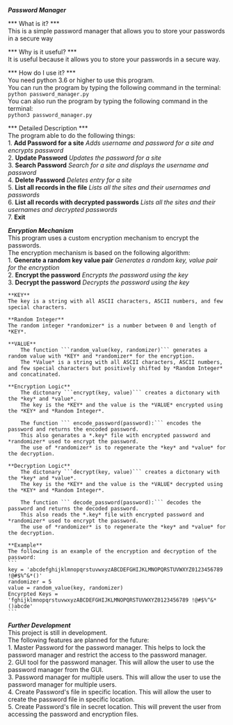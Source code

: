 ***Password Manager***  


*** What is it? ***  
    This is a simple password manager that allows you to store your passwords in a secure way  
  
*** Why is it useful? ***  
    It is useful because it allows you to store your passwords in a secure way.  

*** How do I use it? ***  
    You need python 3.6 or higher to use this program.  
    You can run the program by typing the following command in the terminal:  
    ``` python password_manager.py ```  
    You can also run the program by typing the following command in the terminal:  
    ``` python3 password_manager.py ```  

*** Detailed Description ***  
    The program able to do the following things:  
    1. **Add Password for a site** *Adds username and password for a site and encrypts password*  
    2. **Update Password** *Updates the password for a site*  
    3. **Search Password** *Search for a site and displays the username and password*  
    4. **Delete Password** *Deletes entry for a site*  
    5. **List all records in the file** *Lists all the sites and their usernames and passwords*  
    6. **List all records with decrypted passwords** *Lists all the sites and their usernames and decrypted passwords*  
    7. **Exit**

***Enryption Mechanism***  
    This program uses a custom encryption mechanism to encrypt the passwords.  
    The encryption mechanism is based on the following algorithm:  
    1. **Generate a random key value pair** *Generates a random key, value pair for the encryption*  
    2. **Encrypt the password** *Encrypts the password using the key*  
    3. **Decrypt the password** *Decrypts the password using the key*  
  
    **KEY**  
    The key is a string with all ASCII characters, ASCII numbers, and few special characters.  

    **Random Integer**  
    The random integer *randomizer* is a number between 0 and length of *KEY*.  
    
    **VALUE**  
        The function ```random_value(key, randomizer)``` generates a random value with *KEY* and *randomizer* for the encryption.  
        The *Value* is a string with all ASCII characters, ASCII numbers, and few special characters but positively shifted by *Random Integer* and concatinated.  
     
    **Encryption Logic**  
        The dictonary ```encrypt(key, value)``` creates a dictonary with the *key* and *value*.  
        The key is the *KEY* and the value is the *VALUE* encrypted using the *KEY* and *Random Integer*.  

        The function ``` encode_password(password):``` encodes the password and returns the encoded password.
        This also genarates a *.key* file with encrypted password and *randomizer* used to encrypt the password.
        The use of *randomizer* is to regenerate the *key* and *value* for the decryption.
      
    **Decryption Logic**  
        The dictonary ```decrypt(key, value)``` creates a dictonary with the *key* and *value*.  
        The key is the *KEY* and the value is the *VALUE* decrypted using the *KEY* and *Random Integer*.  
        
        The function ``` decode_password(password):``` decodes the password and returns the decoded password.
        This also reads the *.key* file with encrypted password and *randomizer* used to encrypt the password.
        The use of *randomizer* is to regenerate the *key* and *value* for the decryption.

    **Example**
    The following is an example of the encryption and decryption of the password:
    ```  
    key = 'abcdefghijklmnopqrstuvwxyzABCDEFGHIJKLMNOPQRSTUVWXYZ0123456789 !@#$%^&*()'
    randomizer = 5
    value = random_value(key, randomizer) 
    Encyrpted Keys = 'fghijklmnopqrstuvwxyzABCDEFGHIJKLMNOPQRSTUVWXYZ0123456789 !@#$%^&*()abcde'
    ```                                                                                         
***Further Development***  
    This project is still in development.  
    The following features are planned for the future:  
    1. Master Password for the password manager. This helps to lock the password manager and restrict the access to the password manager.  
    2. GUI tool for the password manager. This will allow the user to use the password manager from the GUI.  
    3. Password manager for multiple users. This will allow the user to use the password manager for multiple users.  
    4. Create Password's file in specific location. This will allow the user to create the password file in specific location.  
    5. Create Password's file in secret location. This will prevent the user from accessing the password and encryption files.  
